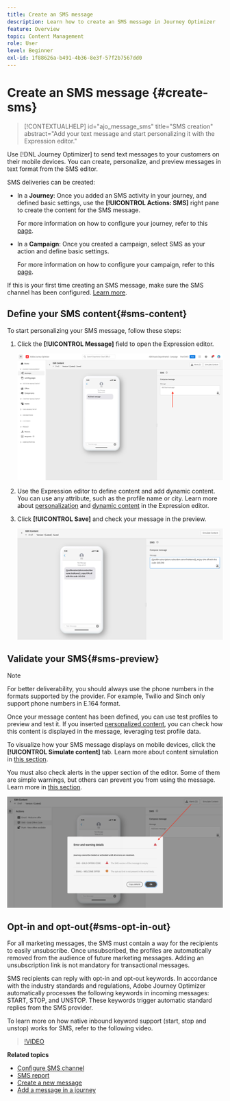 ```yaml
---
title: Create an SMS message
description: Learn how to create an SMS message in Journey Optimizer
feature: Overview
topic: Content Management
role: User
level: Beginner
exl-id: 1f88626a-b491-4b36-8e3f-57f2b7567dd0
---
```

# Create an SMS message {#create-sms}

>[!CONTEXTUALHELP]
>id="ajo_message_sms"
>title="SMS creation"
>abstract="Add your text message and start personalizing it with the Expression editor."

Use [!DNL Journey Optimizer] to send text messages to your customers on their mobile devices. You can create, personalize, and preview messages in text format from the SMS editor.

SMS deliveries can be created:

* In a **Journey**: Once you added an SMS activity in your journey, and defined basic settings, use the **[!UICONTROL Actions: SMS]** right pane to create the content for the SMS message. 

    For more information on how to configure your journey, refer to this [page](../building-journeys/journey-gs.md).

* In a **Campaign**: Once you created a campaign, select SMS as your action and define basic settings. 

    For more information on how to configure your campaign, refer to this [page](../campaigns/create-campaign.md#configure).

If this is your first time creating an SMS message, make sure the SMS channel has been configured. [Learn more](../configuration/sms-configuration.md).

## Define your SMS content{#sms-content}

To start personalizing your SMS message, follow these steps:

1. Click the **[!UICONTROL Message]** field to open the Expression editor.

    ![](assets/sms-content.png)

1. Use the Expression editor to define content and add dynamic content. You can use any attribute, such as the profile name or city. Learn more about [personalization](../personalization/personalize.md) and [dynamic content](../personalization/get-started-dynamic-content.md) in the Expression editor.

1. Click **[!UICONTROL Save]** and check your message in the preview.

    ![](assets/sms-content-preview.png)

## Validate your SMS{#sms-preview}

>[!NOTE]
>
> For better deliverability, you should always use the phone numbers in the formats supported by the provider. For example, Twilio and Sinch only support phone numbers in E.164 format.

Once your message content has been defined, you can use test profiles to preview and test it. If you inserted [personalized content](../personalization/personalize.md), you can check how this content is displayed in the message, leveraging test profile data.

To visualize how your SMS message displays on mobile devices, click the **[!UICONTROL Simulate content]** tab. Learn more about content simulation in [this section](../design/preview.md).

You must also check alerts in the upper section of the editor.  Some of them are simple warnings, but others can prevent you from using the message. Learn more in [this section](alerts.md).

![](assets/sms-alert-button.png)


## Opt-in and opt-out{#sms-opt-in-out}

For all marketing messages, the SMS must contain a way for the recipients to easily unsubscribe. Once unsubscribed, the profiles are automatically removed from the audience of future marketing messages. Adding an unsubscription link is not mandatory for transactional messages.

SMS recipients can reply with opt-in and opt-out keywords. In accordance with the industry standards and regulations, Adobe Journey Optimizer automatically processes the following keywords in incoming messages: START, STOP, and UNSTOP. These keywords trigger automatic standard replies from the SMS provider.

To learn more on how native inbound keyword support (start, stop and unstop) works for SMS, refer to the following video.

>[!VIDEO](https://video.tv.adobe.com/v/344026?quality=12)

<!--
## How-to video

Learn how to configure, author, and include SMS messaging into your customer journeys.

>[!VIDEO](https://video.tv.adobe.com/v/344460?quality=12)
-->
**Related topics**

* [Configure SMS channel](../configuration/sms-configuration.md)
* [SMS report](../reports/journey-global-report.md#sms-global)
* [Create a new message](get-started-content.md)
* [Add a message in a journey](../building-journeys/journeys-message.md)
